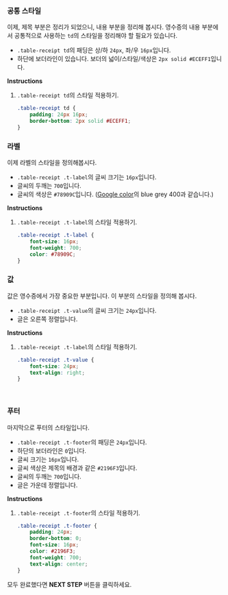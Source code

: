 ### 공통 스타일
이제, 제목 부분은 정리가 되었으니, 내용 부분을 정리해 봅시다. 영수증의 내용 부분에서 공통적으로 사용하는 `td`의 스타일을 정리해야 할 필요가 있습니다.
* `.table-receipt td`의 패딩은 상/하 `24px`, 좌/우 `16px`입니다.
* 하단에 보더라인이 있습니다. 보더의 넓이/스타일/색상은 `2px solid #ECEFF1`입니다.

**Instructions**
1. `.table-receipt td`의 스타일 적용하기. 
    ```css
    .table-receipt td {
    	padding: 24px 16px;
    	border-bottom: 2px solid #ECEFF1;
    }
    ```
    
    

### 라벨
이제 라벨의 스타일을 정의해봅시다.
* `.table-receipt .t-label`의 글씨 크기는 `16px`입니다.
* 글씨의 두깨는 `700`입니다.
* 글씨의 색상은 `#78909C`입니다. ([Google color][999]의 blue grey 400과 같습니다.)

**Instructions**
1. `.table-receipt .t-label`의 스타일 적용하기. 
    ```css
    .table-receipt .t-label {
    	font-size: 16px;
    	font-weight: 700;
    	color: #78909C;
    }
    ```



### 값
값은 영수증에서 가장 중요한 부분입니다. 이 부분의 스타일을 정의해 봅시다.
* `.table-receipt .t-value`의 글씨 크기는 `24px`입니다.
* 글은 오른쪽 정렬입니다.

**Instructions**
1. `.table-receipt .t-label`의 스타일 적용하기. 
    ```css
    .table-receipt .t-value {
    	font-size: 24px;
    	text-align: right;
    }
    ```


​    
### 푸터
마지막으로 푸터의 스타일입니다.
* `.table-receipt .t-footer`의 패딩은 `24px`입니다.
* 하단의 보더라인은 `0`입니다.
* 글씨 크기는 `16px`입니다.
* 글씨 색상은 제목의 배경과 같은 `#2196F3`입니다.
* 글씨의 두깨는 `700`입니다.
* 글은 가운데 정렬입니다.

**Instructions**
1. `.table-receipt .t-footer`의 스타일 적용하기. 
    ```css
    .table-receipt .t-footer {
    	padding: 24px;
    	border-bottom: 0;
    	font-size: 16px;
    	color: #2196F3;
    	font-weight: 700;
    	text-align: center;
    }
    ```
    
    

모두 완료했다면 **NEXT STEP** 버튼을 클릭하세요.  

[999]: https://material.io/design/color/#color-usage-palettes